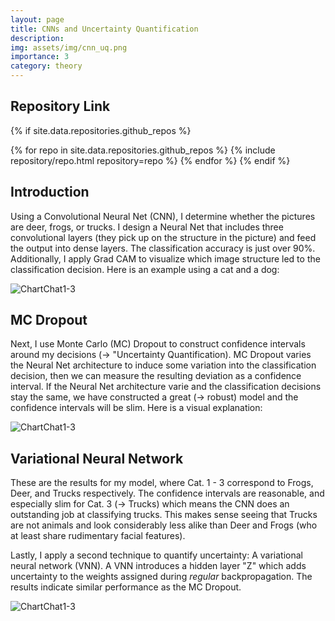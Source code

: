 ```yaml
---
layout: page
title: CNNs and Uncertainty Quantification
description: 
img: assets/img/cnn_uq.png 
importance: 3
category: theory
---
```


## Repository Link 

{% if site.data.repositories.github_repos %}

{% for repo in site.data.repositories.github_repos %} {% include repository/repo.html repository=repo %} {% endfor %}
{% endif %}

## Introduction

Using a Convolutional Neural Net (CNN), I determine whether the pictures are deer, frogs, or trucks. I design a Neural Net that includes three convolutional layers (they pick up on the structure in the picture) and feed the output into dense layers. The classification accuracy is just over 90%. Additionally, I apply Grad CAM to visualize which image structure led to the classification decision. Here is an example using a cat and a dog:

![ChartChat1-3](https://miro.medium.com/max/1186/0*D4FATkIeWp61o9zo.jpg)

## MC Dropout 

Next, I use Monte Carlo (MC) Dropout to construct confidence intervals around my decisions (→ "Uncertainty Quantification). MC Dropout varies the Neural Net architecture to induce some variation into the classification decision, then we can measure the resulting deviation as a confidence interval. If the Neural Net architecture varie  and the classification decisions stay the same, we have constructed a great (→ robust) model and the confidence intervals will be slim. Here is a visual explanation:

![ChartChat1-3](https://docs.aws.amazon.com/prescriptive-guidance/latest/ml-quantifying-uncertainty/images/mc-dropout.png)

## Variational Neural Network

These are the results for my model, where Cat. 1 - 3 correspond to Frogs, Deer, and Trucks respectively. The confidence intervals are reasonable, and especially slim for Cat. 3 (→ Trucks) which means the CNN does an outstanding job at classifying trucks. This makes sense seeing that Trucks are not animals and look considerably less alike than Deer and Frogs (who at least share rudimentary facial features). 

Lastly, I apply a second technique to quantify uncertainty: A variational neural network (VNN). A VNN introduces a hidden layer "Z" which adds uncertainty to the weights assigned during _regular_ backpropagation. The results indicate similar performance as the MC Dropout. 

![ChartChat1-3](https://miro.medium.com/max/848/1*6uuK7GpIbfTb-0chqFwXXw.png)
